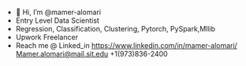 - 👋 Hi, I’m @mamer-alomari
- Entry Level Data Scientist
- Regression, Classification, Clustering, Pytorch, PySpark,Mllib
- Upwork Freelancer 
- Reach me @ 
Linked_in 
https://www.linkedin.com/in/mamer-alomari/
Mamer.alomari@mail.sit.edu
+1(973)836-2400
